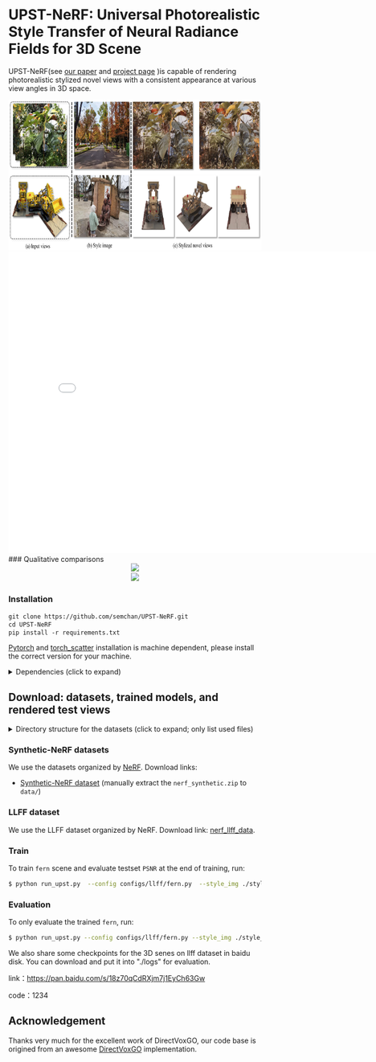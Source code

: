 # UPST-NeRF: Universal Photorealistic Style Transfer of Neural Radiance Fields for 3D Scene

UPST-NeRF(see [our paper](https://arxiv.org/abs/2208.07059) and [project page](https://semchan.github.io/UPST_NeRF/) )is capable of rendering photorealistic stylized novel views with a consistent appearance at various view angles in 3D space.

<div align=center><img height="300" src="./imgs/teaser.png"/></div>
<iframe 
src="视频或者网页路径" 
scrolling="no" 
border="0" 
frameborder="no" 
framespacing="0" 
allowfullscreen="true" 
height=600 
width=800> 
</iframe>
### Qualitative comparisons
<div align=center><img height="400" src="./imgs/llff_dataset_upst-nerf.gif"/></div>
<div align=center><img height="400" src="./imgs/nerf_dataset_upst-nerf.gif"/></div>

### Installation
```
git clone https://github.com/semchan/UPST-NeRF.git
cd UPST-NeRF
pip install -r requirements.txt
```
[Pytorch](https://pytorch.org/) and [torch_scatter](https://github.com/rusty1s/pytorch_scatter) installation is machine dependent, please install the correct version for your machine.

<details>
  <summary> Dependencies (click to expand) </summary>

  - `PyTorch`, `numpy`, `torch_scatter`: main computation.
  - `scipy`, `lpips`: SSIM and LPIPS evaluation.
  - `tqdm`: progress bar.
  - `mmcv`: config system.
  - `opencv-python`: image processing.
  - `imageio`, `imageio-ffmpeg`: images and videos I/O.
</details>


## Download: datasets, trained models, and rendered test views

<details>
  <summary> Directory structure for the datasets (click to expand; only list used files) </summary>

    data
    ├── coco     # Link: http://cocodataset.org/#download
    │   └── [mscoco2017]
    │       ├── [train]
    │           └── r_*.png
       
    ├── nerf_synthetic     # Link: https://drive.google.com/drive/folders/128yBriW1IG_3NJ5Rp7APSTZsJqdJdfc1
    │   └── [chair|drums|ficus|hotdog|lego|materials|mic|ship]
    │       ├── [train|val|test]
    │       │   └── r_*.png
    │       └── transforms_[train|val|test].json
    │
    │
    └── nerf_llff_data     # Link: https://drive.google.com/drive/folders/128yBriW1IG_3NJ5Rp7APSTZsJqdJdfc1
        └── [fern|flower|fortress|horns|leaves|orchids|room|trex]

</details>

### Synthetic-NeRF datasets
We use the datasets organized by [NeRF](https://github.com/bmild/nerf). Download links:
- [Synthetic-NeRF dataset](https://drive.google.com/drive/folders/128yBriW1IG_3NJ5Rp7APSTZsJqdJdfc1) (manually extract the `nerf_synthetic.zip` to `data/`)


### LLFF dataset
We use the LLFF dataset organized by NeRF. Download link: [nerf_llff_data](https://drive.google.com/drive/folders/128yBriW1IG_3NJ5Rp7APSTZsJqdJdfc1).




### Train
To train `fern` scene and evaluate testset `PSNR` at the end of training, run:
```bash
$ python run_upst.py  --config configs/llff/fern.py  --style_img ./style_images/your_image_name.jpg
```


### Evaluation
To only evaluate the trained `fern`, run:
```bash
$ python run_upst.py --config configs/llff/fern.py --style_img ./style_images/your_image_name.jpg --render_style --render_only --render_test --render_video
```

We also share some checkpoints for the 3D senes on llff dataset in baidu disk. You can download and put it into "./logs" for evaluation.

link：https://pan.baidu.com/s/18z70qCdRXjm7j1EyCh63Gw 

code：1234







## Acknowledgement
Thanks very much for the excellent work of DirectVoxGO, our code base is origined from an awesome [DirectVoxGO](https://github.com/sunset1995/DirectVoxGO) implementation.

